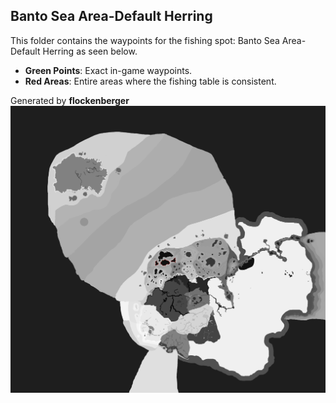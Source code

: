 ## Banto Sea Area-Default Herring
This folder contains the waypoints for the fishing spot: Banto Sea Area-Default Herring as seen below.

- **Green Points**: Exact in-game waypoints.
- **Red Areas**: Entire areas where the fishing table is consistent.

Generated by **flockenberger**
![Banto Sea Area-Default Herring](./Preview.png?raw=true "Banto Sea Area-Default Herring")